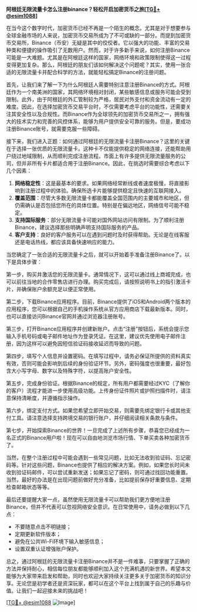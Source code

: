 **阿根廷无限流量卡怎么注册binance？轻松开启加密货币之旅[[TG💪+ @esim1088](https://t.me/s/esim1088)]**

在当今这个数字时代，加密货币已经不再是一个陌生的概念。尤其是对于想要参与全球金融市场的人来说，加密货币交易所成为了不可或缺的一部分。而提到加密货币交易所，Binance（币安）无疑是其中的佼佼者。它以强大的功能、丰富的交易种类和便捷的操作吸引了无数用户。然而，对于许多新手来说，如何注册Binance可能是一大难题。尤其是在阿根廷这样的国家，网络环境和政策限制使得这一过程变得更加复杂。那么，阿根廷的朋友们该如何解决这个问题呢？其实，使用一张合适的无限流量卡并配合科学的方法，就能轻松搞定Binance的注册问题。

首先，让我们来了解一下为什么阿根廷人需要特别注意注册Binance的方式。阿根廷作为一个南美洲的国家，其网络环境相对封闭，某些敏感信息或服务可能会受到限制。此外，由于阿根廷的外汇管制较为严格，居民对外支付和资金流动有一定的难度。因此，在选择加密货币交易平台时，不仅需要考虑平台的功能性，还需要关注其安全性以及合规性。而Binance作为全球领先的加密货币交易所之一，拥有强大的技术实力和完善的风控体系，能够为用户提供安全可靠的服务。但是，要成功注册Binance账号，就需要克服一些障碍。

接下来，我们进入正题：如何通过阿根廷的无限流量卡注册Binance？这里的关键在于选择一张优质的无限流量卡。这种卡不仅能提供稳定的网络连接，还能帮助用户绕过地域限制，从而顺利完成注册流程。市面上有许多提供无限流量服务的公司，但并非所有卡片都适合用于注册Binance。因此，在挑选时需要综合考虑以下几个因素：

1. **网络稳定性**：这是最基本的要求。如果网络经常断线或者速度极慢，将直接影响到注册过程中的体验。确保所选卡片能够提供稳定且快速的互联网接入。
2. **覆盖范围**：尽管大多数无限流量卡都能覆盖全国范围内的主要城市和地区，但仍需确认是否包括您所在的具体位置。特别是在偏远地区，网络信号可能不稳定。
3. **支持国际服务**：部分无限流量卡可能对国外网站访问有限制。为了顺利注册Binance，建议选择那些明确声明支持国际服务的产品。
4. **客户支持**：良好的客户服务可以在遇到问题时及时获得帮助。无论是在线客服还是电话热线，都应该具备快速响应的能力。

当您确定了一张合适的无限流量卡之后，就可以开始着手准备注册Binance了。以下是具体步骤：

第一步，购买并激活您的无限流量卡。通常情况下，这可以通过线上商城完成，也可以前往当地的合作零售店进行办理。购买完成后，请按照说明书上的指引激活卡片，并确保账户余额充足以便正常使用。

第二步，下载Binance应用程序。目前，Binance提供了iOS和Android两个版本的应用程序，您可以根据自己的手机操作系统从官方应用商店下载最新版本。同时，也可以直接访问Binance官网并通过浏览器注册账号。

第三步，打开Binance应用程序并创建新账户。点击“注册”按钮后，系统会提示您输入手机号码或电子邮件地址作为登录凭证。在这里，建议优先使用电子邮件注册，因为这样可以避免因短信验证码接收延迟而导致的问题。

第四步，填写个人信息并设置密码。在填写过程中，请务必保证所提供的资料真实有效，否则可能会影响到后续的身份验证环节。另外，密码强度也很重要，最好包含大小写字母、数字以及特殊字符，以提高账户安全性。

第五步，完成身份验证。根据Binance的规定，所有用户都需要经过KYC（了解你的客户）流程才能进一步使用高级功能。上传身份证件照片或护照扫描件时，请注意保持清晰度，并遵循指示操作。

第六步，绑定支付方式。如果您希望立即开始交易，则需要先绑定银行卡或其他支付工具。请注意选择支持跨境交易的银行账户，并仔细阅读相关条款与条件。

第七步，开始探索Binance的世界！一旦完成了上述所有步骤，恭喜您已经成为一名正式的Binance用户啦！现在可以自由地浏览市场行情、下单买卖各种加密货币了。

当然，在整个注册过程中可能会遇到一些常见问题，比如无法收到验证码、忘记密码等。针对这些问题，Binance也提供了相应的解决方案。例如，如果您长时间未收到验证码邮件，可以尝试重新发送；如果忘记了密码，则可通过找回功能重置。当然，最好的办法是在出现问题前做好充分准备，比如提前保存好重要信息、定期检查邮箱状态等等。

最后还要提醒大家一点，虽然使用无限流量卡可以帮助我们更方便地注册Binance，但并不代表可以忽视网络安全意识。在日常使用中，请务必做到以下几点：
- 不要随意点击不明链接；
- 定期更新软件版本；
- 避免在公共Wi-Fi环境下输入敏感信息；
- 设置双重认证增强账户保护。

总之，通过阿根廷的无限流量卡注册Binance并不是一件难事，只要掌握了正确的方法并保持耐心，相信每位朋友都能够顺利加入这个充满机遇的新世界。希望本文能够为大家带来启发和帮助，同时也欢迎大家持续关注更多关于加密货币的知识分享。无论您是初学者还是资深玩家，都可以在这个平台上找到属于自己的乐趣与价值。让我们一起迎接未来的挑战吧！

[[TG💪+ @esim1088](https://t.me/s/esim1088) ![Image](https://i.postimg.cc/4NQfJmqS/Snipaste-2025-05-13-00-14-12.png)]